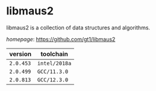 # libmaus2

libmaus2 is a collection of data structures and algorithms.

*homepage*: <https://github.com/gt1/libmaus2>

version | toolchain
--------|----------
``2.0.453`` | ``intel/2018a``
``2.0.499`` | ``GCC/11.3.0``
``2.0.813`` | ``GCC/12.3.0``
